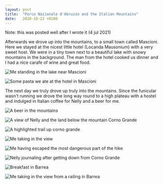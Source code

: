 ```yaml
---
layout: post
title:  "Parco Nazionale d'Abruzzo and the Italian Mountains"
date:   2020-10-22 +0100
---
```


Note: this was posted well after I wrote it (4 jul 2021)

Afterwards we drove up into the mountains, to a small town called Mascioni. Here
we stayed at the nicest little hotel (Locanda Mausonium) with a very sweet host.
We were in a tiny town next to a beautiful lake with snowy mountains in the
background. The man from the hotel cooked us dinner and I had a nice carafe of
wine and great food. 

![Me standing in the lake near Mascioni]({{site.baseurl}}/assets/mascioni.gif)

![Some pasta we ate at the hotel in Mascioni]({{site.baseurl}}/assets/food-mascioni.jpg)

The next day we truly drove up truly into the mountains. Since the funicular
wasn't running we drove the long way round to a high plateau with a hostel and
indulged in Italian coffee for Nelly and a beer for me.

![A beer in the mountains]({{site.baseurl}}/assets/beer-in-the-mountains.jpg)

![A view of Nelly and the land below the mountain Corno Grande]({{site.baseurl}}/assets/the-plains-below-corno-grande.jpg)

![A highlighted trail up corno grande]({{site.baseurl}}/assets/path-up-corno.jpg)

![Me taking in the view]({{site.baseurl}}/assets/view-corno-grande.jpg)

![Me having escaped the most dangerous part of the hike]({{site.baseurl}}/assets/corno-grande-and-treachery.jpg)

![Nelly journaling after getting down from Corno Grande]({{site.baseurl}}/assets/nelly-journaling-after-corno-grande.jpg)

![Breakfast in Barrea]({{site.baseurl}}/assets/barrea-breakfast.jpg)

![Me taking in the view from a railing in Barrea]({{site.baseurl}}/assets/sheyne-on-a-railing-in-barrea.jpg)
